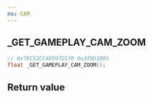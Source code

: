 ```yaml
---
ns: CAM
---
```

## _GET_GAMEPLAY_CAM_ZOOM

```c
// 0x7EC52CC40597D170 0x33951005
float _GET_GAMEPLAY_CAM_ZOOM();
```


## Return value
